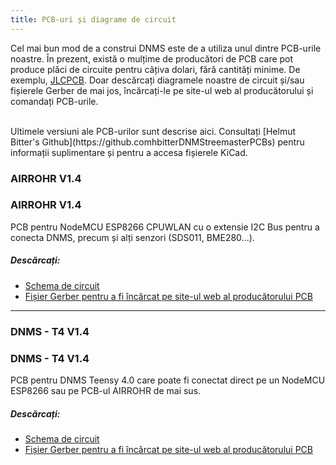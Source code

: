 ```yaml
---
title: PCB-uri și diagrame de circuit
---
```


Cel mai bun mod de a construi DNMS este de a utiliza unul dintre PCB-urile noastre.
În prezent, există o mulțime de producători de PCB care pot produce plăci de circuite pentru câțiva dolari, fără cantități minime. De exemplu, [JLCPCB](https://jlcpcb.com/).
Doar descărcați diagramele noastre de circuit și/sau fișierele Gerber de mai jos, încărcați-le pe site-ul web al producătorului și comandați PCB-urile.

<br>
Ultimele versiuni ale PCB-urilor sunt descrise aici. Consultați [Helmut Bitter's Github](https://github.comhbitterDNMStreemasterPCBs) pentru informații suplimentare și pentru a accesa fișierele KiCad.

### AIRROHR V1.4
### AIRROHR V1.4
PCB pentru NodeMCU ESP8266 CPUWLAN cu o extensie I2C Bus pentru a conecta DNMS, precum și alți senzori (SDS011, BME280...).


##### Descărcați:
* [Schema de circuit](..docsdnmsairrohr-PCB-circuit-diagramă.pdf)
* [Fișier Gerber pentru a fi încărcat pe site-ul web al producătorului PCB](..docsdnmsairrohr-PCB-circuit-circuit-diagram-gerber.zip)

---

### DNMS - T4 V1.4
### DNMS - T4 V1.4
PCB pentru DNMS Teensy 4.0 care poate fi conectat direct pe un NodeMCU ESP8266 sau pe PCB-ul AIRROHR de mai sus.


##### Descărcați:
* [Schema de circuit](..docsdnmsdnms-noise-measuring-teensy-40-circuit-diagram.pdf)
* [Fișier Gerber pentru a fi încărcat pe site-ul web al producătorului PCB](..docsdnmsdnms-noise-measuring-teensy-40-circuit-gerber.zip)

